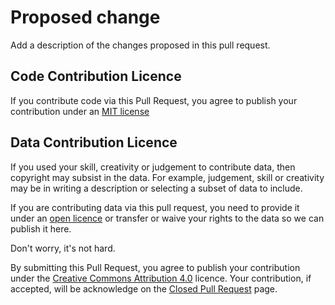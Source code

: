 # Proposed change

Add a description of the changes proposed in this pull request.


## Code Contribution Licence
If you contribute code via this Pull Request, you agree to publish your contribution under an [MIT license](https://theodi.mit-license.org/)

## Data Contribution Licence

If you used your skill, creativity or judgement to contribute data, then copyright may subsist in the data. For example, judgement, skill or creativity may be in writing a description or selecting a subset of data to include. 

If you are contributing data via this pull request, you need to provide it under an [open licence](http://opendefinition.org/licenses/) or transfer or waive your rights to the data so we can publish it here.

Don't worry, it's not hard. 

By submitting this Pull Request, you agree to publish your contribution under the [Creative Commons Attribution 4.0](https://creativecommons.org/licenses/by/4.0/) licence.
Your contribution, if accepted, will be acknowledge on the [Closed Pull Request](https://github.com/Stephen-Gates/bicycle-counts/pulls?q=is%3Apr+is%3Aclosed) page.

